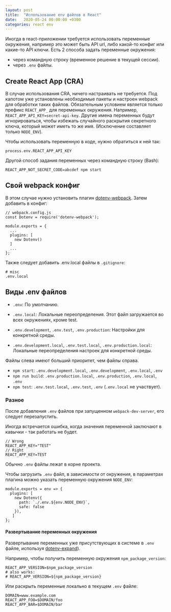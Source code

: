 ```yaml
---
layout: post
title:  "Использование env файлов в React"
date:   2020-05-24 00:00:00 +0300
categories: react env
---
```


Иногда в react-приложении требуется использовать переменные окружения, например это может быть API url, либо какой-то конфиг или какие-то API ключи.
Есть 2 способа задать переменные окружения:
 * через командную строку (временное решение в текущей сессии).
 * через `.env` файлы.

## Create React App (CRA)

В случае использования CRA, ничего настраивать не требуется. Под капотом уже установлены необходимые пакеты и настроен webpack для обработки таких файлов.
Обязательным условием является только префикс `REACT_APP_` для переменных окружения. Например, `REACT_APP_API_KEY=secret-api-key`. Другие имена переменных будут игнорироваться, чтобы избежать случайного раскрытия секретного ключа, который может иметь то же имя. (Исключение составляет только `NODE_ENV`).


Чтобы использовать переменную в коде, нужно обратиться к ней так:
```
process.env.REACT_APP_API_KEY
```

Другой способ задания переменных через командную строку (Bash):
```
REACT_APP_NOT_SECRET_CODE=abcdef npm start
```

## Свой webpack конфиг

В этом случае нужно установить плагин [dotenv-webpack](https://www.npmjs.com/package/dotenv-webpack). 
Затем добавить в конфиг:
```
// webpack.config.js
const Dotenv = require('dotenv-webpack');
 
module.exports = {
  ...
  plugins: [
    new Dotenv()
  ]
  ...
};
```

Также следует добавить .env.local файлы в `.gitignore`:
```
# misc
.env.local
```

## Виды .env файлов

* `.env`: По умолчанию.
* `.env.local`: Локальные переопределения. Этот файл загружается во всех окружениях, кроме test.
* `.env.development`, `.env.test`, `.env.production`: Настройки для конкретной среды.

* `.env.development.local`, `.env.test.local`, `.env.production.local`: Локальные переопределения настроек для конкретной среды.

Файлы слева имеют больший приоритет, чем файлы справа.

* `npm start`: `.env.development.local`, `.env.development`, `.env.local`, `.env`
* `npm run build`: `.env.production.local`, `.env.production`, `.env.local`, `.env`
* `npm test`: `.env.test.local`, `.env.test`, `.env` (`.env.local` не участвует).


### Разное

После добавления `.env` файлов при запущенном `webpack-dev-server`, его следует перезапустить.

Иногда встречается ошибка, когда значения переменной заключают в кавычки - так работать не будет.
```
// Wrong 
REACT_APP_KEY="TEST"
// Right
REACT_APP_KEY=TEST
```

Обычно `.env` файлы лежат в корне проекта.

Чтобы загрузить `.env` файл, в зависимости от окружения, в параметрах плагина можно указать переменную окружения `NODE_ENV`:

```
module.exports = env => {
  plugins: [
    new Dotenv({
      path: `./.env.${env.NODE_ENV}`,
      safe: false
    }),
   ]
};
``` 

#### Развертывание переменных окружения

Развертывание переменных уже присутствующих в системе в `.env` файле, используя [dotenv-expand](https://github.com/motdotla/dotenv-expand)).

Например, чтобы получить переменную окружения `npm_package_version`:

```
REACT_APP_VERSION=$npm_package_version
# also works:
# REACT_APP_VERSION=${npm_package_version}
```

Или раскрыть переменные локально в текущем `.env` файле:

```
DOMAIN=www.example.com
REACT_APP_FOO=$DOMAIN/foo
REACT_APP_BAR=$DOMAIN/bar
```
